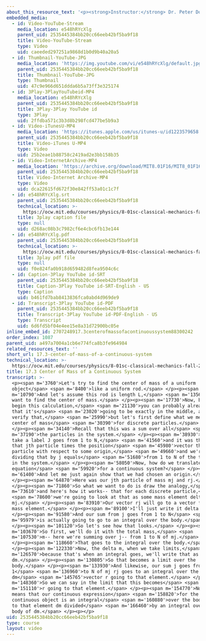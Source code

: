 ```yaml
---
about_this_resource_text: '<p><strong>Instructor:</strong> Dr. Peter Dourmashkin</p>'
embedded_media:
  - id: Video-YouTube-Stream
    media_location: e548hRYcXlg
    parent_uid: 2535445384bb20cc66eeb42bf5ba9f18
    title: Video-YouTube-Stream
    type: Video
    uid: caeeded297251a9868d1b0d9b40a20a5
  - id: Thumbnail-YouTube-JPG
    media_location: 'https://img.youtube.com/vi/e548hRYcXlg/default.jpg'
    parent_uid: 2535445384bb20cc66eeb42bf5ba9f18
    title: Thumbnail-YouTube-JPG
    type: Thumbnail
    uid: 47c9e966d651ddda6b5a73ff3e325174
  - id: 3Play-3PlayYouTubeid-MP4
    media_location: e548hRYcXlg
    parent_uid: 2535445384bb20cc66eeb42bf5ba9f18
    title: 3Play-3Play YouTube id
    type: 3Play
    uid: 2ffdba571c3b3d8b298fcd477be5b9a3
  - id: Video-iTunesU-MP4
    media_location: 'https://itunes.apple.com/us/itunes-u/id1223579658'
    parent_uid: 2535445384bb20cc66eeb42bf5ba9f18
    title: Video-iTunes U-MP4
    type: Video
    uid: 25b2eae1b88758c2419ad2e3bb158b35
  - id: Video-InternetArchive-MP4
    media_location: 'https://archive.org/download/MIT8.01F16/MIT8_01F16_L17v03_360p.mp4'
    parent_uid: 2535445384bb20cc66eeb42bf5ba9f18
    title: Video-Internet Archive-MP4
    type: Video
    uid: dca22615fd672f30e842ff53a01c1c7f
  - id: e548hRYcXlg.srt
    parent_uid: 2535445384bb20cc66eeb42bf5ba9f18
    technical_location: >-
      https://ocw.mit.edu/courses/physics/8-01sc-classical-mechanics-fall-2016/week-5-momentum-and-impulse/17.3-center-of-mass-of-a-continuous-system/17.3-center-of-mass-of-a-continuous-system/e548hRYcXlg.srt
    title: 3play caption file
    type: null
    uid: d268ac08b3c7982cf6e4cbc6fb13e144
  - id: e548hRYcXlg.pdf
    parent_uid: 2535445384bb20cc66eeb42bf5ba9f18
    technical_location: >-
      https://ocw.mit.edu/courses/physics/8-01sc-classical-mechanics-fall-2016/week-5-momentum-and-impulse/17.3-center-of-mass-of-a-continuous-system/17.3-center-of-mass-of-a-continuous-system/e548hRYcXlg.pdf
    title: 3play pdf file
    type: null
    uid: f0e824fa0b918d659482d8fea9504c6c
  - id: Caption-3Play YouTube id-SRT
    parent_uid: 2535445384bb20cc66eeb42bf5ba9f18
    title: Caption-3Play YouTube id-SRT-English - US
    type: Caption
    uid: b461fd7bab8413836fca0abd4d969de9
  - id: Transcript-3Play YouTube id-PDF
    parent_uid: 2535445384bb20cc66eeb42bf5ba9f18
    title: Transcript-3Play YouTube id-PDF-English - US
    type: Transcript
    uid: 6d6fd5bf04e4ee15e8a31d72900bc05e
inline_embed_id: 2707248917.3centerofmassofacontinuoussystem88300242
order_index: 1087
parent_uid: a497a7004a1cb6e774fca8b3fe964984
related_resources_text: ''
short_url: 17.3-center-of-mass-of-a-continuous-system
technical_location: >-
  https://ocw.mit.edu/courses/physics/8-01sc-classical-mechanics-fall-2016/week-5-momentum-and-impulse/17.3-center-of-mass-of-a-continuous-system/17.3-center-of-mass-of-a-continuous-system
title: 17.3 Center of Mass of a Continuous System
transcript: >-
  <p><span m='3760'>Let's try to find the center of mass of a uniform
  object</span> <span m='8400'>like a uniform rod.</span> </p><p><span
  m='10790'>And let's assume this rod is length L,</span> <span m='13560'>and we
  want to find the center of mass.</span> </p><p><span m='17730'>Now, before I
  begin this calculation,</span> <span m='21130'>you can probably already guess
  that it's</span> <span m='23020'>going to be exactly in the middle, and we'll
  verify that,</span> <span m='25990'>but let's first define what we mean by our
  center of mass</span> <span m='30390'>for discrete particles.</span>
  </p><p><span m='34140'>Recall that this was a sum over all</span> <span
  m='37190'>the particles in the system.</span> </p><p><span m='38930'>So we'll
  take a label J goes from 1 to N,</span> <span m='41560'>and it was the mass of
  that jth particle times the position</span> <span m='45980'>vector that jth
  particle with respect to some origin,</span> <span m='49660'>and we're
  dividing that by j equals</span> <span m='51680'>from 1 to N of the total mass
  in the system.</span> </p><p><span m='58050'>Now, how do we translate this
  equation</span> <span m='59920'>for a continuous system?</span> </p><p><span
  m='61400'>And let me just again show that we had chosen an origin.</span>
  </p><p><span m='64870'>Here was our jth particle of mass mj and rj.</span>
  </p><p><span m='71860'>So what we want to do is draw the analogy,</span> <span
  m='73610'>and here's how it works-- that for each discrete particle,</span>
  <span m='78600'>we're going to look at that as some mass element delta
  mj.</span> </p><p><span m='83910'>Our vector rj will go to a vector for this
  mass element.</span> </p><p><span m='89100'>I'll just write it delta m.</span>
  </p><p><span m='91580'>And our sum from j goes from 1 to N</span> <span
  m='95979'>is actually going to go to an integral over the body.</span>
  </p><p><span m='101120'>So let's see how that looks.</span> </p><p><span
  m='103670'>So first, we'll do it with the total mass,</span> <span
  m='107530'>m-- here we're summing over j-- from 1 to N of mj.</span>
  </p><p><span m='118660'>That goes to the integral over the body.</span>
  </p><p><span m='122330'>Now, the delta m, when we take limits,</span> <span
  m='126570'>because that's when an integral goes, we'll write that as
  dm.</span> </p><p><span m='130805'>So that becomes a limit over the
  body.</span> </p><p><span m='133930'>And likewise, our sum j goes from
  1</span> <span m='136960'>to N of mj rj goes to an integral over the body of
  dm</span> <span m='145765'>vector r going to that element.</span> </p><p><span
  m='148360'>So we can say in the limit that this becomes</span> <span
  m='151110'>r going to that element.</span> </p><p><span m='154770'>Now, that
  means that our continuous expression</span> <span m='158820'>for the
  continuous object is an integral</span> <span m='160880'>over the body of dm r
  to that element dm divided</span> <span m='166460'>by an integral over the
  body of dm.</span> </p><p></p>
uid: 2535445384bb20cc66eeb42bf5ba9f18
type: course
layout: video
---
```

